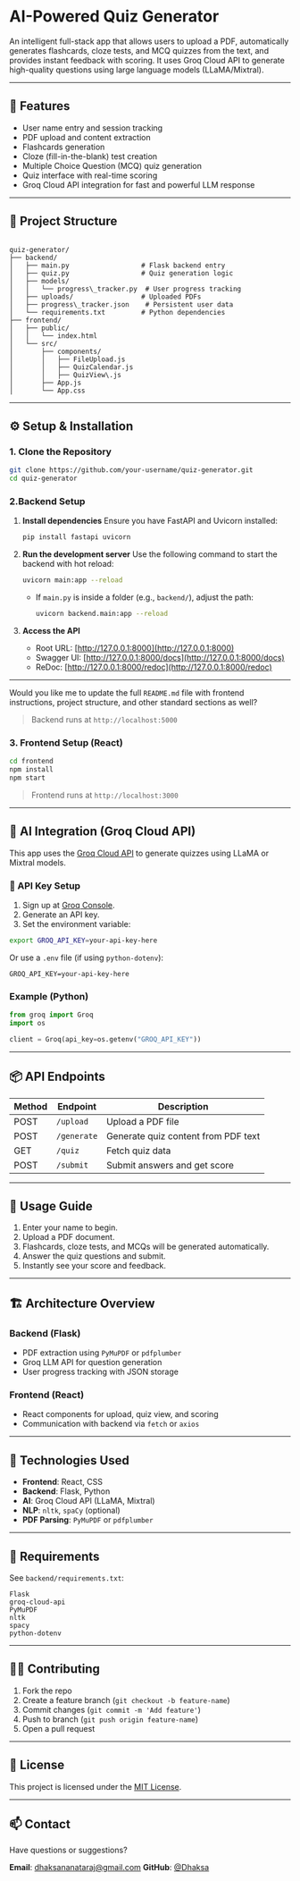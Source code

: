 
#  AI-Powered Quiz Generator

An intelligent full-stack app that allows users to upload a PDF, automatically generates flashcards, cloze tests, and MCQ quizzes from the text, and provides instant feedback with scoring. It uses Groq Cloud API to generate high-quality questions using large language models (LLaMA/Mixtral).

---

## 📌 Features

- User name entry and session tracking
- PDF upload and content extraction
- Flashcards generation
- Cloze (fill-in-the-blank) test creation
- Multiple Choice Question (MCQ) quiz generation
- Quiz interface with real-time scoring
- Groq Cloud API integration for fast and powerful LLM response

---

## 📁 Project Structure

```

quiz-generator/
├── backend/
│   ├── main.py                  # Flask backend entry
│   ├── quiz.py                  # Quiz generation logic
│   ├── models/
│   │   └── progress\_tracker.py  # User progress tracking
│   ├── uploads/                 # Uploaded PDFs
│   ├── progress\_tracker.json    # Persistent user data
│   └── requirements.txt         # Python dependencies
├── frontend/
│   ├── public/
│   │   └── index.html
│   └── src/
│       ├── components/
│       │   ├── FileUpload.js
│       │   ├── QuizCalendar.js
│       │   ├── QuizView\.js
│       ├── App.js
│       └── App.css

````

---

## ⚙️ Setup & Installation

### 1. Clone the Repository

```bash
git clone https://github.com/your-username/quiz-generator.git
cd quiz-generator
````

### 2.Backend Setup

1. **Install dependencies**
   Ensure you have FastAPI and Uvicorn installed:

   ```bash
   pip install fastapi uvicorn
   ```

2. **Run the development server**
   Use the following command to start the backend with hot reload:

   ```bash
   uvicorn main:app --reload
   ```

   * If `main.py` is inside a folder (e.g., `backend/`), adjust the path:

     ```bash
     uvicorn backend.main:app --reload
     ```

3. **Access the API**

   * Root URL: [http://127.0.0.1:8000](http://127.0.0.1:8000)
   * Swagger UI: [http://127.0.0.1:8000/docs](http://127.0.0.1:8000/docs)
   * ReDoc: [http://127.0.0.1:8000/redoc](http://127.0.0.1:8000/redoc)

---

Would you like me to update the full `README.md` file with frontend instructions, project structure, and other standard sections as well?


> Backend runs at `http://localhost:5000`

### 3. Frontend Setup (React)

```bash
cd frontend
npm install
npm start
```

> Frontend runs at `http://localhost:3000`

---

## 🤖 AI Integration (Groq Cloud API)

This app uses the [Groq Cloud API](https://console.groq.com/) to generate quizzes using LLaMA or Mixtral models.

### 🔑 API Key Setup

1. Sign up at [Groq Console](https://console.groq.com/).
2. Generate an API key.
3. Set the environment variable:

```bash
export GROQ_API_KEY=your-api-key-here
```

Or use a `.env` file (if using `python-dotenv`):

```
GROQ_API_KEY=your-api-key-here
```

###  Example (Python)

```python
from groq import Groq
import os

client = Groq(api_key=os.getenv("GROQ_API_KEY"))
```

---

## 📦 API Endpoints

| Method | Endpoint    | Description                         |
| ------ | ----------- | ----------------------------------- |
| POST   | `/upload`   | Upload a PDF file                   |
| POST   | `/generate` | Generate quiz content from PDF text |
| GET    | `/quiz`     | Fetch quiz data                     |
| POST   | `/submit`   | Submit answers and get score        |

---

## 🚀 Usage Guide

1. Enter your name to begin.
2. Upload a PDF document.
3. Flashcards, cloze tests, and MCQs will be generated automatically.
4. Answer the quiz questions and submit.
5. Instantly see your score and feedback.

---

## 🏗️ Architecture Overview

### Backend (Flask)

* PDF extraction using `PyMuPDF` or `pdfplumber`
* Groq LLM API for question generation
* User progress tracking with JSON storage

### Frontend (React)

* React components for upload, quiz view, and scoring
* Communication with backend via `fetch` or `axios`

---

## 🧰 Technologies Used

* **Frontend**: React, CSS
* **Backend**: Flask, Python
* **AI**: Groq Cloud API (LLaMA, Mixtral)
* **NLP**: `nltk`, `spaCy` (optional)
* **PDF Parsing**: `PyMuPDF` or `pdfplumber`

---

## 📝 Requirements

See `backend/requirements.txt`:

```
Flask
groq-cloud-api
PyMuPDF
nltk
spacy
python-dotenv
```

---

## 👨‍💻 Contributing

1. Fork the repo
2. Create a feature branch (`git checkout -b feature-name`)
3. Commit changes (`git commit -m 'Add feature'`)
4. Push to branch (`git push origin feature-name`)
5. Open a pull request

---

## 📜 License

This project is licensed under the [MIT License](LICENSE).

---

## 📫 Contact

Have questions or suggestions?

**Email**: [dhaksananataraj@gmail.com](mailto:dhaksananataraj@gmail.com)
**GitHub**: [@Dhaksa](https://github.com/dhaksa)

```
